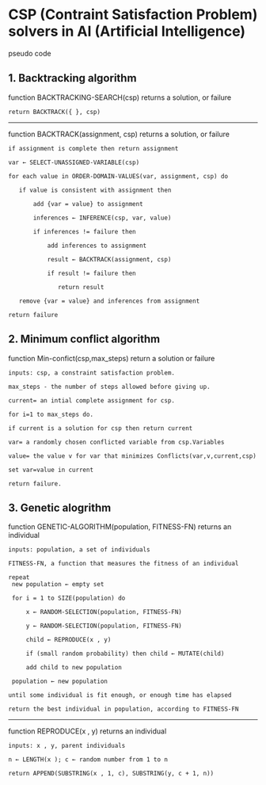  

# CSP (Contraint Satisfaction Problem) solvers in AI (Artificial Intelligence)

pseudo code
## 1. Backtracking algorithm
function BACKTRACKING-SEARCH(csp) returns a solution, or failure

    return BACKTRACK({ }, csp)
-------------------------------

function BACKTRACK(assignment, csp) returns a solution, or failure

    if assignment is complete then return assignment

    var ← SELECT-UNASSIGNED-VARIABLE(csp)

    for each value in ORDER-DOMAIN-VALUES(var, assignment, csp) do

       if value is consistent with assignment then

           add {var = value} to assignment

           inferences ← INFERENCE(csp, var, value)

           if inferences != failure then

               add inferences to assignment

               result ← BACKTRACK(assignment, csp)

               if result != failure then

                  return result

       remove {var = value} and inferences from assignment

    return failure

## 2. Minimum conflict algorithm
function Min-confict(csp,max_steps) return a solution or failure
 
    inputs: csp, a constraint satisfaction problem.
 
    max_steps - the number of steps allowed before giving up.
 
    current= an intial complete assignment for csp.
 
    for i=1 to max_steps do.
 
  	if current is a solution for csp then return current
	
	var= a randomly chosen conflicted variable from csp.Variables
	
	value= the value v for var that minimizes Conflicts(var,v,current,csp)
	
	set var=value in current
	
    return failure.	
## 3. Genetic alogrithm
function GENETIC-ALGORITHM(population, FITNESS-FN) returns an individual

    inputs: population, a set of individuals
  
	FITNESS-FN, a function that measures the fitness of an individual

    repeat
     new population ← empty set
     
     for i = 1 to SIZE(population) do
     
         x ← RANDOM-SELECTION(population, FITNESS-FN)
     
         y ← RANDOM-SELECTION(population, FITNESS-FN)
     
         child ← REPRODUCE(x , y)
	 
         if (small random probability) then child ← MUTATE(child)
	 
         add child to new population
	 
     population ← new population
     
    until some individual is fit enough, or enough time has elapsed
  
    return the best individual in population, according to FITNESS-FN
  
--------------------

function REPRODUCE(x , y) returns an individual

    inputs: x , y, parent individuals
   
    n ← LENGTH(x ); c ← random number from 1 to n
   
    return APPEND(SUBSTRING(x , 1, c), SUBSTRING(y, c + 1, n))




